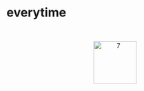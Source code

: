 # everytime
<br/>
<p align="center">
  <img width="100" alt="7" src="https://user-images.githubusercontent.com/71836751/107924570-83bf1080-6fb6-11eb-927b-9b13b0c2423c.png">
</p>

